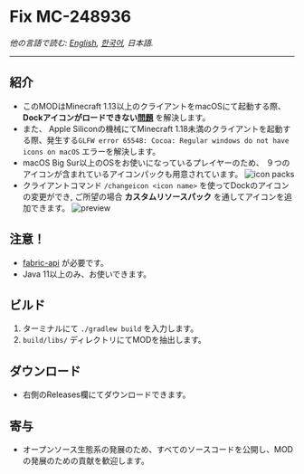 # Fix MC-248936

*他の言語で読む: [English](README.md), [한국어](README.ko.md), 日本語.*

--------

紹介
--------
- このMODはMinecraft 1.13以上のクライアントをmacOSにて起動する際、 **Dockアイコンがロードできない[問題](https://bugs.mojang.com/browse/MC-248936)** を解決します。
- また、 Apple Siliconの機械にてMinecraft 1.18未満のクライアントを起動する際、発生する`GLFW error 65548: Cocoa: Regular windows do not have icons on macOS` エラーを解決します。
- macOS Big Sur以上のOSをお使いになっているプレイヤーのため、 ９つのアイコンが含まれているアイコンパックも用意されています。
  ![icon packs](https://user-images.githubusercontent.com/45729082/159682087-7deeb3ec-5d9a-42b6-a0ce-c6fd502a4017.png)
- クライアントコマンド `/changeicon <icon name>` を使ってDockのアイコンの変更ができ, ご所望の場合 **カスタムリソースパック** を通してアイコンを追加できます。
  ![preview](https://user-images.githubusercontent.com/45729082/159741680-813d91b8-82e2-4d7a-bead-9cd1402e4710.gif)


注意！
--------
- [fabric-api](https://www.curseforge.com/minecraft/mc-mods/fabric-api) が必要です。
- Java 11以上のみ、お使いできます。


ビルド
--------
1. ターミナルにて `./gradlew build` を入力します。
2. `build/libs/` ディレクトリにてMODを抽出します。


ダウンロード
--------
- 右側のReleases欄にてダウンロードできます。


寄与
--------
- オープンソース生態系の発展のため、すべてのソースコードを公開し、MODの発展のための貢献を歓迎します。
